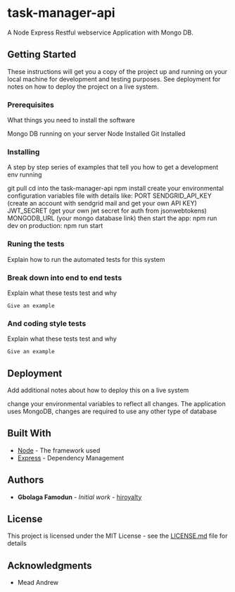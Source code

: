 # task-manager-api
A Node Express Restful webservice Application with Mongo DB.

## Getting Started
These instructions will get you a copy of the project up and running on your local machine for development and testing purposes. See deployment for notes on how to deploy the project on a live system.

### Prerequisites
What things you need to install the software 

Mongo DB running on your server
Node Installed
Git Installed

### Installing
A step by step series of examples that tell you how to get a development env running

git pull
cd into the task-manager-api
npm install
create your environmental configuration variables file with details like:
PORT
SENDGRID_API_KEY (create an account with sendgrid mail and get your own API KEY)
JWT_SECRET (get your own jwt secret for auth from jsonwebtokens)
MONGODB_URL (your mongo database link)
then start the app: npm run dev
on production: npm run start

### Runing the tests

Explain how to run the automated tests for this system

### Break down into end to end tests

Explain what these tests test and why

```
Give an example
```

### And coding style tests

Explain what these tests test and why

```
Give an example
```

## Deployment

Add additional notes about how to deploy this on a live system

change your environmental variables to reflect all changes.
The application uses MongoDB, changes are required to use any other type of database

## Built With

* [Node](http://www.nodejs.org/) - The framework used
* [Express](https://expressjs.com/) - Dependency Management

## Authors

* **Gbolaga Famodun** - *Initial work* - [hiroyalty](https://github.com/hiroyalty)

## License

This project is licensed under the MIT License - see the [LICENSE.md](LICENSE.md) file for details

## Acknowledgments

* Mead Andrew
